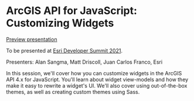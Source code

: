 # ArcGIS API for JavaScript: Customizing Widgets

[Preview presentation](https://jcfranco.github.io/dev-summit-2021-customizing-widgets/slides/#/)

To be presented at [Esri Developer Summit 2021](http://www.esri.com/events/devsummit).

Presenters: Alan Sangma, Matt Driscoll, Juan Carlos Franco, Esri

In this session, we'll cover how you can customize widgets in the ArcGIS API 4.x for JavaScript. You'll learn about widget view-models and how they make it easy to rewrite a widget's UI. We'll also cover using out-of-the-box themes, as well as creating custom themes using Sass.
